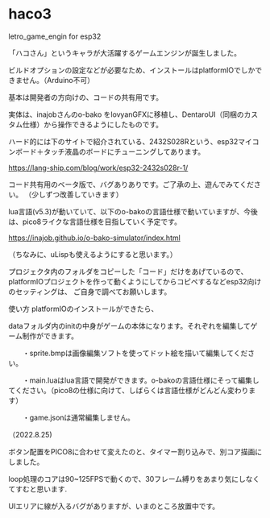 # haco3
letro_game_engin for esp32 

「ハコさん」というキャラが大活躍するゲームエンジンが誕生しました。

ビルドオプションの設定などが必要なため、インストールはplatformIOでしかできません。（Arduino不可）

基本は開発者の方向けの、コードの共有用です。

実体は、inajobさんのo-bako をlovyanGFXに移植し、DentaroUI（同梱のカスタム仕様）から操作できるようにしたものです。

ハード的には下のサイトで紹介されている、2432S028Rという、esp32マイコンボード＋タッチ液晶のボードにチューニングしてあります。

https://lang-ship.com/blog/work/esp32-2432s028r-1/

コード共有用のベータ版で、バグありありです。ご了承の上、遊んでみてください。
（少しずつ改善していきます）

lua言語(v5.3)が動いていて、以下のo-bakoの言語仕様で動いていますが、今後は、pico8ライクな言語仕様を目指していく予定です。

https://inajob.github.io/o-bako-simulator/index.html

（ちなみに、uLispも使えるようにすると思います。）

プロジェクタ内のフォルダをコピーした「コード」だけをあげているので、platformIOプロジェクトを作って動くようにしてからコピペするなどesp32向けのセッティングは、
ご自身で調べてお願いします。

使い方
platformIOのインストールができたら、

dataフォルダ内のinitの中身がゲームの本体になります。それぞれを編集してゲーム制作ができます。

　　・sprite.bmpは画像編集ソフトを使ってドット絵を描いて編集してください。

　　・main.luaはlua言語で開発ができます。o-bakoの言語仕様にそって編集してください。（pico8の仕様に向けて、しばらくは言語仕様がどんどん変わります）

　　・game.jsonは通常編集しません。

（2022.8.25)

ボタン配置をPICO8に合わせて変えたのと、タイマー割り込みで、別コア描画にしました。

loop処理のコアは90~125FPSで動くので、30フレーム縛りをあまり気にしなくてすむと思います.

UIエリアに線が入るバグがありますが、いまのところ放置中です。
